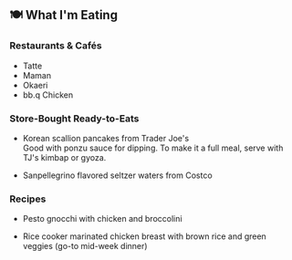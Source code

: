 ## 🍽️ What I'm Eating

### Restaurants & Cafés

- Tatte
- Maman
- Okaeri
- bb.q Chicken

### Store-Bought Ready-to-Eats

- Korean scallion pancakes from Trader Joe's<br>
Good with ponzu sauce for dipping. To make it a full meal, serve with TJ's kimbap or gyoza.

- Sanpellegrino flavored seltzer waters from Costco

### Recipes

- Pesto gnocchi with chicken and broccolini

- Rice cooker marinated chicken breast with brown rice and green veggies (go-to mid-week dinner)